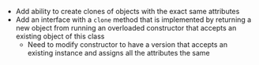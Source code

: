 - Add ability to create clones of objects with the exact same attributes
- Add an interface with a `clone` method that is implemented by returning a new object from running an overloaded constructor that accepts an existing object of this class
	- Need to modify constructor to have a version that accepts an existing instance and assigns all the attributes the same